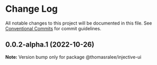 # Change Log

All notable changes to this project will be documented in this file.
See [Conventional Commits](https://conventionalcommits.org) for commit guidelines.

## 0.0.2-alpha.1 (2022-10-26)

**Note:** Version bump only for package @thomasralee/injective-ui
